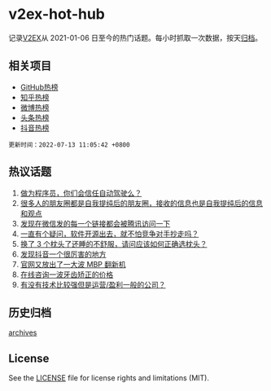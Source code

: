 # v2ex-hot-hub

 记录[V2EX](https://www.v2ex.com/)从 2021-01-06 日至今的热门话题。每小时抓取一次数据，按天[归档](archives)。
 
 ## 相关项目

- [GitHub热榜](https://github.com/snaildev/github-hot-hub)
- [知乎热榜](https://github.com/snaildev/zhihu-hot-hub)
- [微博热榜](https://github.com/snaildev/weibo-hot-hub)
- [头条热榜](https://github.com/snaildev/toutiao-hot-hub)
- [抖音热榜](https://github.com/snaildev/douyin-hot-hub)


 `更新时间：2022-07-13 11:05:42 +0800`

## 热议话题

1. [做为程序员，你们会信任自动驾驶么？](https://www.v2ex.com/t/865624)
1. [很多人的朋友圈都是自我提纯后的朋友圈，接收的信息也是自我提纯后的信息和观点](https://www.v2ex.com/t/865728)
1. [发现在微信发的每一个链接都会被腾讯访问一下](https://www.v2ex.com/t/865618)
1. [一直有个疑问，软件开源出去，就不怕竞争对手抄走吗？](https://www.v2ex.com/t/865805)
1. [换了 3 个枕头了还睡的不舒服，请问应该如何正确选枕头？](https://www.v2ex.com/t/865815)
1. [发现抖音一个很厉害的地方](https://www.v2ex.com/t/865626)
1. [官网又放出了一大波 MBP 翻新机](https://www.v2ex.com/t/865740)
1. [在线咨询一波牙齿矫正的价格](https://www.v2ex.com/t/865656)
1. [有没有技术比较强但是运营/盈利一般的公司？](https://www.v2ex.com/t/865644)

## 历史归档

[archives](archives)

## License

See the [LICENSE](LICENSE) file for license rights and limitations (MIT).
